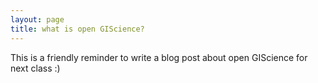 ```yaml
---
layout: page
title: what is open GIScience?
---
```


This is a friendly reminder to write a blog post about open GIScience for next class :)
